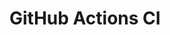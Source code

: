 # GitHub Actions CI

































































































































































































































































































































































































































































































































































































































































































































































































































































































































































































































































































































































































































































































































































































































































































































































































































































































































































































































































































































































































































































































































































































































































































































































































